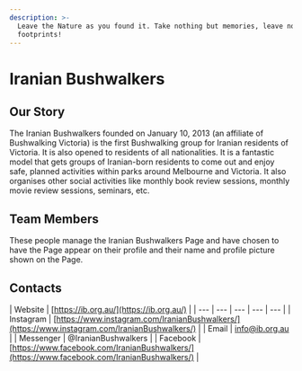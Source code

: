 ```yaml
---
description: >-
  Leave the Nature as you found it. Take nothing but memories, leave nothing but
  footprints!
---
```


# Iranian Bushwalkers

## Our Story

The Iranian Bushwalkers founded on January 10, 2013 \(an affiliate of Bushwalking Victoria\) is the first Bushwalking group for Iranian residents of Victoria. It is also opened to residents of all nationalities. It is a fantastic model that gets groups of Iranian-born residents to come out and enjoy safe, planned activities within parks around Melbourne and Victoria. It also organises other social activities like monthly book review sessions, monthly movie review sessions, seminars, etc.

## Team Members

These people manage the Iranian Bushwalkers Page and have chosen to have the Page appear on their profile and their name and profile picture shown on the Page.[  
](https://www.facebook.com/pg/IranianBushwalkers/about/?ref=page_internal#)

## Contacts

| Website | [https://ib.org.au/](https://ib.org.au/) |
| --- | --- | --- | --- | --- |
| Instagram | [https://www.instagram.com/IranianBushwalkers/](https://www.instagram.com/IranianBushwalkers/) |
| Email | info@ib.org.au |
| Messenger | @IranianBushwalkers |
| Facebook | [https://www.facebook.com/IranianBushwalkers/](https://www.facebook.com/IranianBushwalkers/) |

